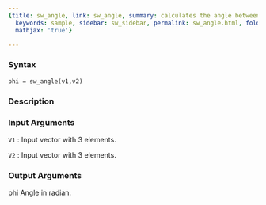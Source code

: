 ```yaml
---
{title: sw_angle, link: sw_angle, summary: calculates the angle between 2 vectors,
  keywords: sample, sidebar: sw_sidebar, permalink: sw_angle.html, folder: swfiles,
  mathjax: 'true'}

---
```


### Syntax

`phi = sw_angle(v1,v2)`

### Description



### Input Arguments

`V1`
: Input vector with 3 elements.

`V2`
: Input vector with 3 elements.

### Output Arguments

phi   Angle in radian.

